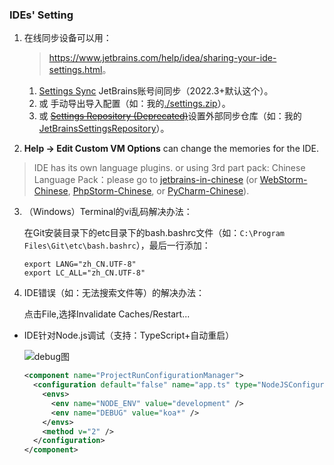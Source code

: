 ### IDEs' Setting

1. 在线同步设备可以用：

    ><https://www.jetbrains.com/help/idea/sharing-your-ide-settings.html>。

    1. [Settings Sync](https://plugins.jetbrains.com/plugin/20868-settings-sync) JetBrains账号间同步（2022.3+默认这个）。
    2. 或 手动导出导入配置（如：我的[./settings.zip](./settings.zip)）。
    3. 或 [~~Settings Repository (Deprecated)~~](https://plugins.jetbrains.com/plugin/7566-settings-repository-deprecated-)设置外部同步仓库（如：我的[JetBrainsSettingsRepository](https://github.com/realgeoffrey/JetBrainsSettingsRepository)）。
2. **Help -> Edit Custom VM Options** can change the memories for the IDE.

>IDE has its own language plugins. or using 3rd part pack: Chinese Language Pack：please go to [jetbrains-in-chinese](https://github.com/pingfangx/jetbrains-in-chinese) (or [WebStorm-Chinese](https://github.com/ewen0930/WebStorm-Chinese), [PhpStorm-Chinese](https://github.com/ewen0930/PhpStorm-Chinese), or [PyCharm-Chinese](https://github.com/ewen0930/PyCharm-Chinese)).

3. （Windows）Terminal的vi乱码解决办法：

    在Git安装目录下的etc目录下的bash.bashrc文件（如：`C:\Program Files\Git\etc\bash.bashrc`），最后一行添加：

    ```text
    export LANG="zh_CN.UTF-8"
    export LC_ALL="zh_CN.UTF-8"
    ```
4. IDE错误（如：无法搜索文件等）的解决办法：

    点击File,选择Invalidate Caches/Restart...

- IDE针对Node.js调试（支持：TypeScript+自动重启）

    ![debug图](./images/ide-node-debug-1.png)

    ```xml
    <component name="ProjectRunConfigurationManager">
      <configuration default="false" name="app.ts" type="NodeJSConfigurationType" application-parameters="--project tsconfig.json" nameIsGenerated="true" node-parameters="$USER_HOME$/.nvm/versions/node/v14.17.5/bin/nodemon" path-to-js-file="app.ts" working-dir="$PROJECT_DIR$">
        <envs>
          <env name="NODE_ENV" value="development" />
          <env name="DEBUG" value="koa*" />
        </envs>
        <method v="2" />
      </configuration>
    </component>
    ```
